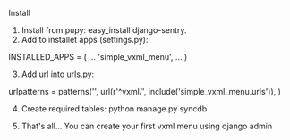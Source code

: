 Install

1. Install from pupy: easy_install django-sentry.
2. Add to installet apps (settings.py):

INSTALLED_APPS = (
...
'simple_vxml_menu',
...
)

3. Add url into urls.py:

urlpatterns = patterns('',
    url(r'^vxml/', include('simple_vxml_menu.urls')),
)

4. Create required tables: python manage.py syncdb

5. That's all... You can create your first vxml menu using django admin
